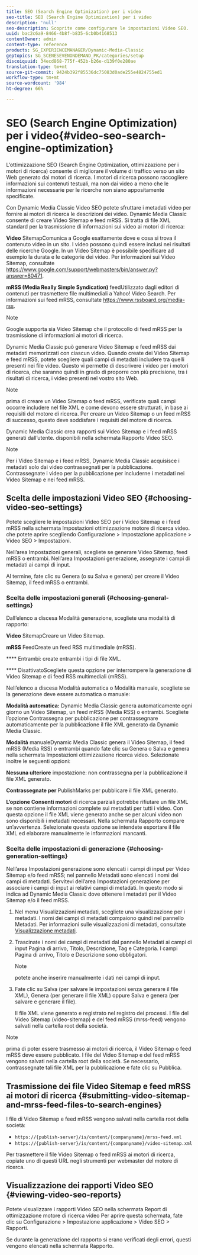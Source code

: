 ```yaml
---
title: SEO (Search Engine Optimization) per i video
seo-title: SEO (Search Engine Optimization) per i video
description: 'null'
seo-description: Scoprite come configurare le impostazioni Video SEO.
uuid: bac2c6a9-8466-4b8f-b835-6cb0b4168513
contentOwner: admin
content-type: reference
products: SG_EXPERIENCEMANAGER/Dynamic-Media-Classic
geptopics: SG_SCENESEVENONDEMAND_PK/categories/setup
discoiquuid: 34ecd868-775f-452b-b26e-d139f0e280ae
translation-type: tm+mt
source-git-commit: 9424b392f85536dc75083d0ade255e4824755ed1
workflow-type: tm+mt
source-wordcount: '984'
ht-degree: 66%

---
```



# SEO (Search Engine Optimization) per i video{#video-seo-search-engine-optimization}

L’ottimizzazione SEO (Search Engine Optimization, ottimizzazione per i motori di ricerca) consente di migliorare il volume di traffico verso un sito Web generato dai motori di ricerca. I motori di ricerca possono raccogliere informazioni sui contenuti testuali, ma non dai video a meno che le informazioni necessarie per le ricerche non siano appositamente specificate.

Con Dynamic Media Classic Video SEO potete sfruttare i metadati video per fornire ai motori di ricerca le descrizioni dei video. Dynamic Media Classic consente di creare Video Sitemap e feed mRSS. Si tratta di file XML standard per la trasmissione di informazioni sui video ai motori di ricerca:

**Video** SitemapComunica a Google esattamente dove e cosa si trova il contenuto video in un sito. I video possono quindi essere inclusi nei risultati delle ricerche Google. In un Video Sitemap è possibile specificare ad esempio la durata e le categorie dei video. Per informazioni sui Video Sitemap, consultate https://www.google.com/support/webmasters/bin/answer.py?answer=80471.

**mRSS (Media Really Simple Syndication)** feedUtilizzato dagli editori di contenuti per trasmettere file multimediali a Yahoo! Video Search. Per informazioni sui feed mRSS, consultate https://www.rssboard.org/media-rss.

>[!NOTE]
>
>Google supporta sia Video Sitemap che il protocollo di feed mRSS per la trasmissione di informazioni ai motori di ricerca.

Dynamic Media Classic può generare Video Sitemap e feed mRSS dai metadati memorizzati con ciascun video. Quando create dei Video Sitemap e feed mRSS, potete scegliere quali campi di metadati includere tra quelli presenti nei file video. Questo vi permette di descrivere i video per i motori di ricerca, che saranno quindi in grado di proporre con più precisione, tra i risultati di ricerca, i video presenti nel vostro sito Web.

>[!NOTE]
>
>prima di creare un Video Sitemap o feed mRSS, verificate quali campi occorre includere nel file XML e come devono essere strutturati, in base ai requisiti del motore di ricerca. Per creare un Video Sitemap o un feed mRSS di successo, questo deve soddisfare i requisiti del motore di ricerca.

Dynamic Media Classic crea rapporti sui Video Sitemap e i feed mRSS generati dall’utente. disponibili nella schermata Rapporto Video SEO.

>[!NOTE]
>
>Per i Video Sitemap e i feed mRSS, Dynamic Media Classic acquisisce i metadati solo dai video contrassegnati per la pubblicazione. Contrassegnate i video per la pubblicazione per includerne i metadati nei Video Sitemap e nei feed mRSS.

## Scelta delle impostazioni Video SEO {#choosing-video-seo-settings}

Potete scegliere le impostazioni Video SEO per i Video Sitemap e i feed mRSS nella schermata Impostazioni ottimizzazione motore di ricerca video. che potete aprire scegliendo Configurazione > Impostazione applicazione > Video SEO > Impostazioni.

Nell’area Impostazioni generali, scegliete se generare Video Sitemap, feed mRSS o entrambi. Nell’area Impostazioni generazione, assegnate i campi di metadati ai campi di input.

Al termine, fate clic su Genera (o su Salva e genera) per creare il Video Sitemap, il feed mRSS o entrambi.

### Scelta delle impostazioni generali  {#choosing-general-settings}

Dall’elenco a discesa Modalità generazione, scegliete una modalità di rapporto:

**Video** SitemapCreare un Video Sitemap.

**mRSS** FeedCreate un feed RSS multimediale (mRSS).

**** Entrambi: create entrambi i tipi di file XML.

**** DisattivatoScegliete questa opzione per interrompere la generazione di Video Sitemap e di feed RSS multimediali (mRSS).

Nell’elenco a discesa Modalità automatica o Modalità manuale, scegliete se la generazione deve essere automatica o manuale:

**Modalità automatica:** Dynamic Media Classic genera automaticamente ogni giorno un Video Sitemap, un feed mRSS (Media RSS) o entrambi. Scegliete l’opzione Contrassegna per pubblicazione per contrassegnare automaticamente per la pubblicazione il file XML generato da Dynamic Media Classic.

**Modalità** manualeDynamic Media Classic genera il Video Sitemap, il feed mRSS (Media RSS) o entrambi quando fate clic su Genera o Salva e genera nella schermata Impostazioni ottimizzazione ricerca video. Selezionate inoltre le seguenti opzioni:

**Nessuna ulteriore** impostazione: non contrassegna per la pubblicazione il file XML generato.

**Contrassegnate per** PublishMarks per pubblicare il file XML generato.

**L’opzione Consenti motori** di ricerca parziali potrebbe rifiutare un file XML se non contiene informazioni complete sui metadati per tutti i video. Con questa opzione il file XML viene generato anche se per alcuni video non sono disponibili i metadati necessari. Nella schermata Rapporto compare un’avvertenza. Selezionate questa opzione se intendete esportare il file XML ed elaborare manualmente le informazioni mancanti.

### Scelta delle impostazioni di generazione  {#choosing-generation-settings}

Nell’area Impostazioni generazione sono elencati i campi di input per Video Sitemap e/o feed mRSS; nel pannello Metadati sono elencati i nomi dei campi di metadati. Servitevi dell’area Impostazioni generazione per associare i campi di input ai relativi campi di metadati. In questo modo si indica ad Dynamic Media Classic dove ottenere i metadati per il Video Sitemap e/o il feed mRSS.

1. Nel menu Visualizzazioni metadati, scegliete una visualizzazione per i metadati. I nomi dei campi di metadati compaiono quindi nel pannello Metadati. Per informazioni sulle visualizzazioni di metadati, consultate [Visualizzazione metadati](application-setup.md#metadata_views).
1. Trascinate i nomi dei campi di metadati dal pannello Metadati ai campi di input Pagina di arrivo, Titolo, Descrizione, Tag e Categoria. I campi Pagina di arrivo, Titolo e Descrizione sono obbligatori.

   >[!NOTE]
   >
   >potete anche inserire manualmente i dati nei campi di input.

1. Fate clic su Salva (per salvare le impostazioni senza generare il file XML), Genera (per generare il file XML) oppure Salva e genera (per salvare e generare il file).

   Il file XML viene generato e registrato nel registro dei processi. I file del Video Sitemap (video-sitemap) e del feed mRSS (mrss-feed) vengono salvati nella cartella root della società.

>[!NOTE]
>
>prima di poter essere trasmesso ai motori di ricerca, il Video Sitemap o feed mRSS deve essere pubblicato. I file del Video Sitemap e del feed mRSS vengono salvati nella cartella root della società. Se necessario, contrassegnate tali file XML per la pubblicazione e fate clic su Pubblica.

## Trasmissione dei file Video Sitemap e feed mRSS ai motori di ricerca  {#submitting-video-sitemap-and-mrss-feed-files-to-search-engines}

I file di Video Sitemap e feed mRSS vengono salvati nella cartella root della società:

* `https://{publish-server}/is/content/{companyname}/mrss-feed.xml`
* `https://{publish-server}/is/content/{companyname}/video-sitemap.xml`

Per trasmettere il file Video Sitemap o feed mRSS ai motori di ricerca, copiate uno di questi URL negli strumenti per webmaster del motore di ricerca.

## Visualizzazione dei rapporti Video SEO  {#viewing-video-seo-reports}

Potete visualizzare i rapporti Video SEO nella schermata Report di ottimizzazione motore di ricerca video Per aprire questa schermata, fate clic su Configurazione > Impostazione applicazione > Video SEO > Rapporti.

Se durante la generazione del rapporto si erano verificati degli errori, questi vengono elencati nella schermata Rapporto.
